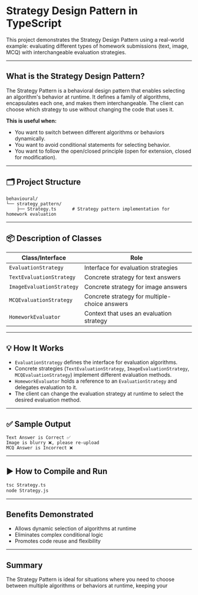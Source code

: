 # Strategy Design Pattern in TypeScript

This project demonstrates the Strategy Design Pattern using a real-world example: evaluating different types of homework submissions (text, image, MCQ) with interchangeable evaluation strategies.

---

## What is the Strategy Design Pattern?

The Strategy Pattern is a behavioral design pattern that enables selecting an algorithm's behavior at runtime. It defines a family of algorithms, encapsulates each one, and makes them interchangeable. The client can choose which strategy to use without changing the code that uses it.

**This is useful when:**
- You want to switch between different algorithms or behaviors dynamically.
- You want to avoid conditional statements for selecting behavior.
- You want to follow the open/closed principle (open for extension, closed for modification).

---

## 🗂️ Project Structure

```
behavioural/
└── strategy_pattern/
    ├── Strategy.ts      # Strategy pattern implementation for homework evaluation
```

---

## 📦 Description of Classes

| Class/Interface            | Role                                                      |
|----------------------------|-----------------------------------------------------------|
| `EvaluationStrategy`       | Interface for evaluation strategies                       |
| `TextEvaluationStrategy`   | Concrete strategy for text answers                        |
| `ImageEvaluationStrategy`  | Concrete strategy for image answers                       |
| `MCQEvaluationStrategy`    | Concrete strategy for multiple-choice answers             |
| `HomeworkEvaluator`        | Context that uses an evaluation strategy                  |

---

## 💡 How It Works

- `EvaluationStrategy` defines the interface for evaluation algorithms.
- Concrete strategies (`TextEvaluationStrategy`, `ImageEvaluationStrategy`, `MCQEvaluationStrategy`) implement different evaluation methods.
- `HomeworkEvaluator` holds a reference to an `EvaluationStrategy` and delegates evaluation to it.
- The client can change the evaluation strategy at runtime to select the desired evaluation method.

---

## ✅ Sample Output

```
Text Answer is Correct ✅
Image is blurry ❌, please re-upload
MCQ Answer is Incorrect ❌
```

---

## ▶️ How to Compile and Run

```sh
tsc Strategy.ts
node Strategy.js
```

---

## Benefits Demonstrated

- Allows dynamic selection of algorithms at runtime
- Eliminates complex conditional logic
- Promotes code reuse and flexibility

---

## Summary

The Strategy Pattern is ideal for situations where you need to choose between multiple algorithms or behaviors at runtime, keeping your